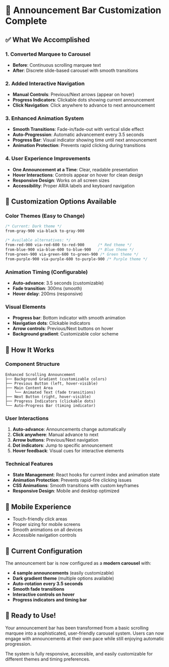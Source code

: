 # 🎉 Announcement Bar Customization Complete

## ✅ What We Accomplished

### 1. **Converted Marquee to Carousel** 
- **Before**: Continuous scrolling marquee text
- **After**: Discrete slide-based carousel with smooth transitions

### 2. **Added Interactive Navigation**
- **Manual Controls**: Previous/Next arrows (appear on hover)
- **Progress Indicators**: Clickable dots showing current announcement
- **Click Navigation**: Click anywhere to advance to next announcement

### 3. **Enhanced Animation System**
- **Smooth Transitions**: Fade-in/fade-out with vertical slide effect
- **Auto-Progression**: Automatic advancement every 3.5 seconds
- **Progress Bar**: Visual indicator showing time until next announcement
- **Animation Protection**: Prevents rapid clicking during transitions

### 4. **User Experience Improvements**
- **One Announcement at a Time**: Clear, readable presentation
- **Hover Interactions**: Controls appear on hover for clean design
- **Responsive Design**: Works on all screen sizes
- **Accessibility**: Proper ARIA labels and keyboard navigation

## 🎨 Customization Options Available

### Color Themes (Easy to Change)
```css
/* Current: Dark theme */
from-gray-900 via-black to-gray-900

/* Available alternatives: */
from-red-900 via-red-600 to-red-900      /* Red theme */
from-blue-900 via-blue-600 to-blue-900   /* Blue theme */
from-green-900 via-green-600 to-green-900 /* Green theme */
from-purple-900 via-purple-600 to-purple-900 /* Purple theme */
```

### Animation Timing (Configurable)
- **Auto-advance**: 3.5 seconds (customizable)
- **Fade transition**: 300ms (smooth)
- **Hover delay**: 200ms (responsive)

### Visual Elements
- **Progress bar**: Bottom indicator with smooth animation
- **Navigation dots**: Clickable indicators
- **Arrow controls**: Previous/Next buttons on hover
- **Background gradient**: Customizable color scheme

## 🔧 How It Works

### Component Structure
```
Enhanced Scrolling Announcement
├── Background Gradient (customizable colors)
├── Previous Button (left, hover-visible)
├── Main Content Area
│   └── Animated Text (fade transitions)
├── Next Button (right, hover-visible)
├── Progress Indicators (clickable dots)
└── Auto-Progress Bar (timing indicator)
```

### User Interactions
1. **Auto-advance**: Announcements change automatically
2. **Click anywhere**: Manual advance to next
3. **Arrow buttons**: Previous/Next navigation
4. **Dot indicators**: Jump to specific announcement
5. **Hover feedback**: Visual cues for interactive elements

### Technical Features
- **State Management**: React hooks for current index and animation state
- **Animation Protection**: Prevents rapid-fire clicking issues
- **CSS Animations**: Smooth transitions with custom keyframes
- **Responsive Design**: Mobile and desktop optimized

## 📱 Mobile Experience
- Touch-friendly click areas
- Proper sizing for mobile screens
- Smooth animations on all devices
- Accessible navigation controls

## 🎯 Current Configuration

The announcement bar is now configured as a **modern carousel** with:
- **4 sample announcements** (easily customizable)
- **Dark gradient theme** (multiple options available)
- **Auto-rotation every 3.5 seconds**
- **Smooth fade transitions**
- **Interactive controls on hover**
- **Progress indicators and timing bar**

## 🚀 Ready to Use!

Your announcement bar has been transformed from a basic scrolling marquee into a sophisticated, user-friendly carousel system. Users can now engage with announcements at their own pace while still enjoying automatic progression.

The system is fully responsive, accessible, and easily customizable for different themes and timing preferences.